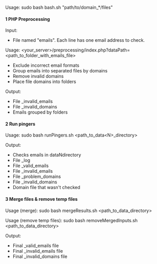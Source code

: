 Usage: sudo bash bash.sh "path/to/domain_*/files"

#### 1 PHP Preprocessing ####

Input:
- File named "emails". Each line has one email address to check.

Usage: \<your_server\>/preprocessing/index.php?dataPath=\<path_to_folder_with_emails_file\>
- Exclude incorrect email formats
- Group emails into separated files by domains
- Remove invalid domains
- Place file domains into folders

Output:
- File _invalid_emails
- File _invalid_domains
- Emails grouped by folders


#### 2 Run pingers ####

Usage: sudo bash runPingers.sh \<path_to_data\<N\>_directory\>

Output:
- Checks emails in dataNdirectory
- File _log
- File _valid_emails
- File _invalid_emails
- File _problem_domains
- File _invalid_domains
- Domain file that wasn't checked


#### 3 Merge files & remove temp files ####

Usage (merge): sudo bash mergeResults.sh \<path_to_data_directory\>

Usage (remove temp files): sudo bash removeMergedInputs.sh \<path_to_data_directory\>

Output:
- Final _valid_emails file
- Final _invalid_emails file
- Final _invalid_domains file
